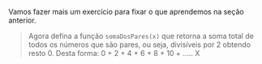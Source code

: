 Vamos fazer mais um exercício para fixar o que aprendemos na seção anterior.

> Agora defina a função `somaDosPares(x)` que retorna a soma total de todos os números que são pares, ou seja, divisíveis por 2 obtendo resto 0.
Desta forma: 0 + 2 + 4 + 6 + 8 + 10 + ..... X
